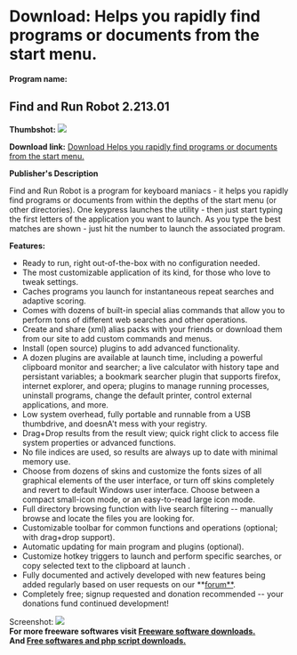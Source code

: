 # Download: Helps you rapidly find programs or documents from the start menu.

**Program name:**

## Find and Run Robot 2.213.01

  
**Thumbshot:** ![](http://www.freewarefiles.com/screenshot/findrunrobot2_md.gif)   
  
**Download link:** [Download Helps you rapidly find programs or documents from the start menu.](http://freesoftwares.boysofts.com/Find-And-Run-Robot_program_16933.html)  
  


**Publisher's Description**  
  


Find and Run Robot is a program for keyboard maniacs - it helps you rapidly find programs or documents from within the depths of the start menu (or other directories). One keypress launches the utility - then just start typing the first letters of the application you want to launch. As you type the best matches are shown - just hit the number to launch the associated program. 

**Features:**

  * Ready to run, right out-of-the-box with no configuration needed. 
  * The most customizable application of its kind, for those who love to tweak settings. 
  * Caches programs you launch for instantaneous repeat searches and adaptive scoring. 
  * Comes with dozens of built-in special alias commands that allow you to perform tons of different web searches and other operations. 
  * Create and share (xml) alias packs with your friends or download them from our site to add custom commands and menus. 
  * Install (open source) plugins to add advanced functionality. 
  * A dozen plugins are available at launch time, including a powerful clipboard monitor and searcher; a live calculator with history tape and persistant variables; a bookmark searcher plugin that supports firefox, internet explorer, and opera; plugins to manage running processes, uninstall programs, change the default printer, control external applications, and more. 
  * Low system overhead, fully portable and runnable from a USB thumbdrive, and doesnA't mess with your registry. 
  * Drag+Drop results from the result view; quick right click to access file system properties or advanced functions. 
  * No file indices are used, so results are always up to date with minimal memory use. 
  * Choose from dozens of skins and customize the fonts sizes of all graphical elements of the user interface, or turn off skins completely and revert to default Windows user interface. Choose between a compact small-icon mode, or an easy-to-read large icon mode. 
  * Full directory browsing function with live search filtering -- manually browse and locate the files you are looking for. 
  * Customizable toolbar for common functions and operations (optional; with drag+drop support). 
  * Automatic updating for main program and plugins (optional). 
  * Customize hotkey triggers to launch and perform specific searches, or copy selected text to the clipboard at launch . 
  * Fully documented and actively developed with new features being added regularly based on user requests on our **[forum**](http://www.donationcoder.com/Forums/bb/index.php?board=12.0). 
  * Completely free; signup requested and donation recommended -- your donations fund continued development! 

  
  
Screenshot: ![](http://www.freewarefiles.com/screenshot/findrunrobot2.gif)   
**For more freeware softwares visit [Freeware software downloads.](http://freesoftwares.boysofts.com/)**   
**And [Free softwares and php script downloads.](http://www.boysofts.com/)**
